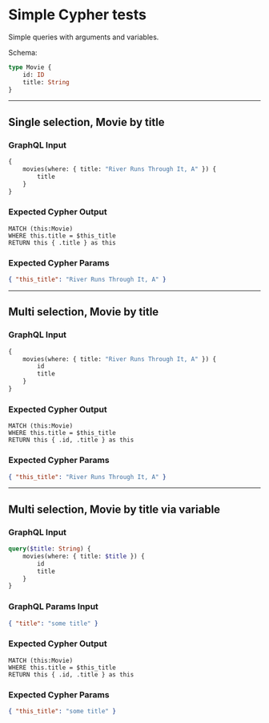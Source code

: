 # Simple Cypher tests

Simple queries with arguments and variables.

Schema:

```graphql
type Movie {
    id: ID
    title: String
}
```

---

## Single selection, Movie by title

### GraphQL Input

```graphql
{
    movies(where: { title: "River Runs Through It, A" }) {
        title
    }
}
```

### Expected Cypher Output

```cypher
MATCH (this:Movie)
WHERE this.title = $this_title
RETURN this { .title } as this
```

### Expected Cypher Params

```json
{ "this_title": "River Runs Through It, A" }
```

---

## Multi selection, Movie by title

### GraphQL Input

```graphql
{
    movies(where: { title: "River Runs Through It, A" }) {
        id
        title
    }
}
```

### Expected Cypher Output

```cypher
MATCH (this:Movie)
WHERE this.title = $this_title
RETURN this { .id, .title } as this
```

### Expected Cypher Params

```json
{ "this_title": "River Runs Through It, A" }
```

---

## Multi selection, Movie by title via variable

### GraphQL Input

```graphql
query($title: String) {
    movies(where: { title: $title }) {
        id
        title
    }
}
```

### GraphQL Params Input

```json
{ "title": "some title" }
```

### Expected Cypher Output

```cypher
MATCH (this:Movie)
WHERE this.title = $this_title
RETURN this { .id, .title } as this
```

### Expected Cypher Params

```json
{ "this_title": "some title" }
```
